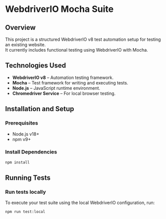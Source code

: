 # WebdriverIO Mocha Suite

## Overview
This project is a structured WebdriverIO v8 test automation setup for testing an existing website.  
It currently includes functional testing using WebdriverIO with Mocha.

## Technologies Used
- **WebdriverIO v8** – Automation testing framework.
- **Mocha** – Test framework for writing and executing tests.
- **Node.js** – JavaScript runtime environment.
- **Chromedriver Service** – For local browser testing.

## Installation and Setup

### Prerequisites
- Node.js v18+
- npm v9+

### Install Dependencies
```bash 
npm install
```

## Running Tests

### Run tests locally
To execute your test suite using the local WebdriverIO configuration, run:

```bash
npm run test:local
```